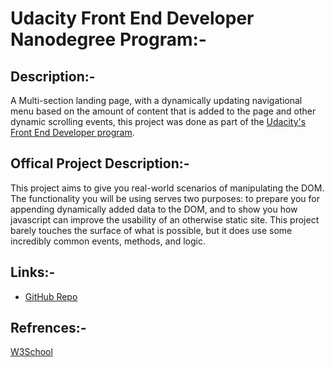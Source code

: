 # Udacity Front End Developer Nanodegree Program:-

## Description:-

A Multi-section landing page, with a dynamically updating navigational menu based on the amount of content that is added to the page and other dynamic scrolling events, this project was done as part of the [Udacity's Front End Developer program](https://www.udacity.com/enrollment/nd0011/3.0.5).

## Offical Project Description:-

This project aims to give you real-world scenarios of manipulating the DOM. The functionality you will be using serves two purposes: to prepare you for appending dynamically added data to the DOM, and to show you how javascript can improve the usability of an otherwise static site. This project barely touches the surface of what is possible, but it does use some incredibly common events, methods, and logic.

## Links:-

- [GitHub Repo](https://github.com/MaanRaddadi/landing-page)

## Refrences:-

[W3School](https://www.w3schools.com/howto/howto_js_scroll_to_top.asp)
